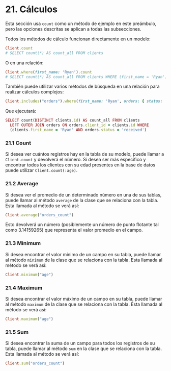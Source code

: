 # 21. Cálculos

Esta sección usa `count` como un método de ejemplo en este preámbulo, pero las opciones descritas se aplican a todas las subsecciones.

Todos los métodos de cálculo funcionan directamente en un modelo:

```ruby
Client.count
# SELECT count(*) AS count_all FROM clients
```

O en una relación:

```ruby
Client.where(first_name: 'Ryan').count
# SELECT count(*) AS count_all FROM clients WHERE (first_name = 'Ryan')
```

También puede utilizar varios métodos de búsqueda en una relación para realizar cálculos complejos:

```ruby
Client.includes("orders").where(first_name: 'Ryan', orders: { status: 'received' }).count
```

Que ejecutará:

```ruby
SELECT count(DISTINCT clients.id) AS count_all FROM clients
  LEFT OUTER JOIN orders ON orders.client_id = clients.id WHERE
  (clients.first_name = 'Ryan' AND orders.status = 'received')
```



### 21.1 Count

Si desea ver cuántos registros hay en la tabla de su modelo, puede llamar a `Client.count` y devolverá el número. Si desea ser más específico y encontrar todos los clientes con su edad presentes en la base de datos puede utilizar `Client.count(:age)`.



### 21.2 Average

Si desea ver el promedio de un determinado número en una de sus tablas, puede llamar al método `average` de la clase que se relaciona con la tabla. Esta llamada al método se verá así:

```ruby
Client.average("orders_count")
```

Esto devolverá un número \(posiblemente un número de punto flotante tal como 3.14159265\) que representa el valor promedio en el campo.



### 21.3 Minimum

Si desea encontrar el valor mínimo de un campo en su tabla, puede llamar al método `minimum` de la clase que se relaciona con la tabla. Esta llamada al método se verá así:

```ruby
Client.minimum("age")
```



### 21.4 Maximum

Si desea encontrar el valor máximo de un campo en su tabla, puede llamar al método `maximum` de la clase que se relaciona con la tabla. Esta llamada al método se verá así:

```ruby
Client.maximum("age")
```



### 21.5 Sum

Si desea encontrar la suma de un campo para todos los registros de su tabla, puede llamar al método `sum` en la clase que se relaciona con la tabla. Esta llamada al método se verá así:

```ruby
Client.sum("orders_count")
```




